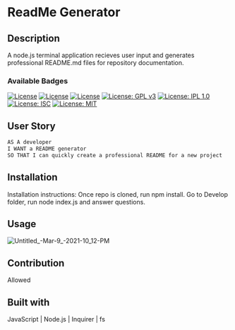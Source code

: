 # ReadMe Generator

  ## Description
  A node.js terminal application recieves user input and generates professional README.md files for repository documentation.

### Available Badges
  [![License](https://img.shields.io/badge/License-Apache%202.0-blue.svg)](https://opensource.org/licenses/Apache-2.0) 
  [![License](https://img.shields.io/badge/License-BSD%203--Clause-blue.svg)](https://opensource.org/licenses/BSD-3-Clause)
  [![License](https://img.shields.io/badge/License-EPL%201.0-red.svg)](https://opensource.org/licenses/EPL-1.0)
  [![License: GPL v3](https://img.shields.io/badge/License-GPLv3-blue.svg)](https://www.gnu.org/licenses/gpl-3.0)
  [![License: IPL 1.0](https://img.shields.io/badge/License-IPL%201.0-blue.svg)](https://opensource.org/licenses/IPL-1.0)
  [![License: ISC](https://img.shields.io/badge/License-ISC-blue.svg)](https://opensource.org/licenses/ISC)
  [![License: MIT](https://img.shields.io/badge/License-MIT-yellow.svg)](https://opensource.org/licenses/MIT)
  
  ## User Story

  ```md
  AS A developer
  I WANT a README generator
  SO THAT I can quickly create a professional README for a new project
  ```
  ## Installation
  Installation instructions: Once repo is cloned, run npm install. Go to Develop folder, run node index.js and answer questions. 

  ## Usage 
![Untitled_-Mar-9_-2021-10_12-PM](https://user-images.githubusercontent.com/30086519/179386690-5fef0ff1-efb6-4c3e-b4b2-c34e9d1077bd.gif)

   ## Contribution
   Allowed
  
  ## Built with
  JavaScript | Node.js | Inquirer | fs
